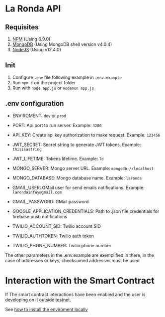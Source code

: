 # La Ronda API

## Requisites

1. [NPM](https://www.npmjs.com/) (Using 6.9.0)
2. [MongoDB](https://www.mongodb.com/) (Using MongoDB shell version v4.0.4)
3. [NodeJS](https://nodejs.org) (Using v12.4.0)

## Init

1. Configure `.env` file following example in `.env.example`
2. Run `npm i` on the project folder
3. Run with `node app.js` or `nodemon app.js`

## .env configuration

- ENVIROMENT: `dev` or `prod`
- PORT: Api port to run server. Example: `3200`
- API_KEY: Create api key authorization to make request. Example: `123456`

- JWT_SECRET: Secret string to generate JWT tokens. Example: `thisisastring`
- JWT_LIFETIME: Tokens lifetime. Example: `7d`

- MONGO_SERVER: Mongo server URL. Example: `mongodb://localhost`
- MONGO_DATABASE: Mongo database name. Example: `laronda`

- GMAIL_USER: GMail user for send emails notifications. Example: `larondainfuy@gmail.com`
- GMAIL_PASSWORD: GMail password

- GOOGLE_APPLICATION_CREDENTIALS: Path to .json file credentials for firebase push notifications

- TWILIO_ACCOUNT_SID: Twilio account SID
- TWILIO_AUTHTOKEN: Twilio auth token
- TWILIO_PHONE_NUMBER: Twilio phone number

The other parameters in the .env.example are exemplified in there, in the case of addresses or keys, checksumed addresses must be used

# Interaction with the Smart Contract

If The smart contract interactions have been enabled and the user is developing on it outside testnet.

See [how to install the enviroment locally](SMART_CONTRACT.md)
